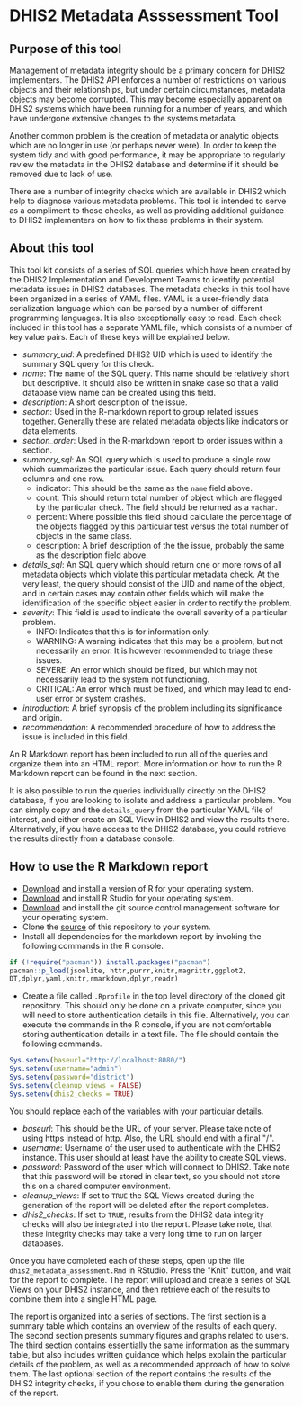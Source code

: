 # DHIS2 Metadata Asssessment Tool

## Purpose of this tool

Management of metadata integrity should be a primary concern for DHIS2 implementers.
The DHIS2 API enforces a number of restrictions on various objects and their 
relationships, but under certain circumstances, metadata objects may become
corrupted. This may become especially apparent on DHIS2 systems which have been
running for a number of years, and which have undergone extensive changes to the 
systems metadata.

Another common problem is the creation of metadata or analytic objects
which are no longer in use (or perhaps never were). In order to keep the 
system tidy and with good performance, it may be appropriate to regularly
review the metadata in the DHIS2 database and determine if it should be removed
due to lack of use.

There are a number of integrity checks which are available in DHIS2 which help
to diagnose various metadata problems. This tool is intended to serve
as a compliment to those checks, as well as providing additional guidance to 
DHIS2 implementers on how to fix these problems in their system.


## About this tool

This tool kit consists of a series of SQL queries which have been created
by the DHIS2 Implementation and Development Teams to identify potential metadata issues in 
DHIS2 databases. The metadata checks in this tool have been organized in a series of YAML
files. YAML is a user-friendly data serialization language which can be 
parsed by a number of different programming languages. It is also exceptionally
easy to read.  Each check included in this tool has a separate YAML file, 
which consists of a number of key value pairs. Each of these keys will be explained below. 

- *summary_uid*: A predefined DHIS2 UID which is used to identify the 
summary SQL query for this check.
- *name*: The name of the SQL query. This name should be relatively short but descriptive. It should also
be written in snake case so that a valid database view name can be created using this field.
- *description*: A short description of the issue.
- *section*: Used in the R-markdown report to group related issues together. 
Generally these are related metadata objects like indicators or data elements.
- *section_order*: Used in the R-markdown report to order issues within a section.
- *summary_sql*: An SQL query which is used to produce a single row which summarizes
the particular issue. Each query should return four columns and one row.
     - indicator: This should be the same as the `name` field above.
     - count: This should return total number of object which are flagged 
       by the particular check. The field should be returned as      a `vachar`. 
     - percent: Where possible this field should calculate the percentage of 
       the objects flagged by this particular test versus the 
       total number of objects in the same class.
     - description: A brief description of the the issue, probably the same as 
       the description field above.
- *details_sql*: An SQL query which should return one or more rows of all 
metadata objects which violate this particular metadata check. At the very least,
the query should consist of the UID and name of the object, and in certain cases
may contain other fields which will make the identification of the specific object easier in order to rectify the problem. 
- *severity*: This field is used to indicate the overall severity of a particular problem. 
    - INFO: Indicates that this is for information only.
    - WARNING: A warning indicates that this may be a problem, but not 
    necessarily an error. It is however recommended to triage these issues.
    - SEVERE: An error which should be fixed, but which may not necessarily lead to
    the system not functioning. 
    - CRITICAL: An error which must be fixed, and which may lead to end-user
    error or system crashes.
- *introduction*: A brief synopsis of the problem including its significance and origin.
- *recommendation*: A recommended procedure of how to address the issue is included in this field. 


An R Markdown report has been included to run all of 
the queries and organize them into an HTML report. More information on
how to run the R Markdown report can be found in the next section.  

It is also possible to run the queries individually directly on the DHIS2 database, 
if you are looking to isolate and address a particular problem. You can simply
copy and the `details_query` from the particular YAML file of interest, and 
either create an SQL View in DHIS2 and view the results there. Alternatively,
if you have access to the DHIS2 database, you could retrieve the results
directly from a database console.

## How to use the R Markdown report

- [Download](https://www.r-project.org/) and install a version of R for your 
operating system. 
- [Download](https://www.rstudio.com/products/rstudio/download/) and install
R Studio for your operating system. 
- [Download](https://git-scm.com/downloads) and install the git source control management software for your operating system.
- Clone the [source](https://github.com/dhis2/metadata-assessment) of this repository to your system. 
- Install all dependencies for the markdown report by invoking the following commands
in the R console.

```R
if (!require("pacman")) install.packages("pacman")
pacman::p_load(jsonlite, httr,purrr,knitr,magrittr,ggplot2,
DT,dplyr,yaml,knitr,rmarkdown,dplyr,readr)
```

- Create a file called `.Rprofile` in the top level directory of the cloned git repository.
This should only be done on a private computer, since you will need to store authentication 
details in this file. Alternatively, you can execute the commands in the R 
console, if you are not comfortable storing authentication details in a 
text file. The file should contain the following commands. 

```R
Sys.setenv(baseurl="http://localhost:8080/")
Sys.setenv(username="admin")
Sys.setenv(password="district")
Sys.setenv(cleanup_views = FALSE)
Sys.setenv(dhis2_checks = TRUE)
```

You should replace each of the variables with your particular details. 

- *baseurl*: This should be the URL of your server. Please take note of using 
https instead of http. Also, the URL should end with a final "/".
- *username*: Username of the user used to authenticate with the DHIS2 instance. 
This user should at least have the ability to create SQL views. 
- *password*: Password of the user which will connect to DHIS2. Take note
that this password will be stored in clear text, so you should not  store
this on a shared computer environment.
- *cleanup_views*: If set to `TRUE` the SQL Views created during the generation
of the report will be deleted after the report completes.
- *dhis2_checks*: If set to `TRUE`, results from the DHIS2 data integrity
checks will also be integrated into the report. Please take note, that 
these integrity checks may take a very long time to run on larger databases. 


Once you have completed each of these steps, open up the file `dhis2_metadata_assessment.Rmd`
in RStudio. Press the "Knit" button, and wait for the report to complete. The report 
will upload and create a series of SQL Views on your DHIS2 instance, and then 
retrieve each of the results to combine them into a single HTML page. 

The report is organized into a series of sections. The first section is a summary
table which contains an overview of the results of each query. The second
section presents summary figures and graphs related to users. The third section
contains essentially the same information as the summary table, but also includes
written guidance which helps explain the particular details of the problem, as well
as a recommended approach of how to solve them. The last optional section of the 
report contains the results of the DHIS2 integrity checks, if you chose to enable
them during the generation of the report.